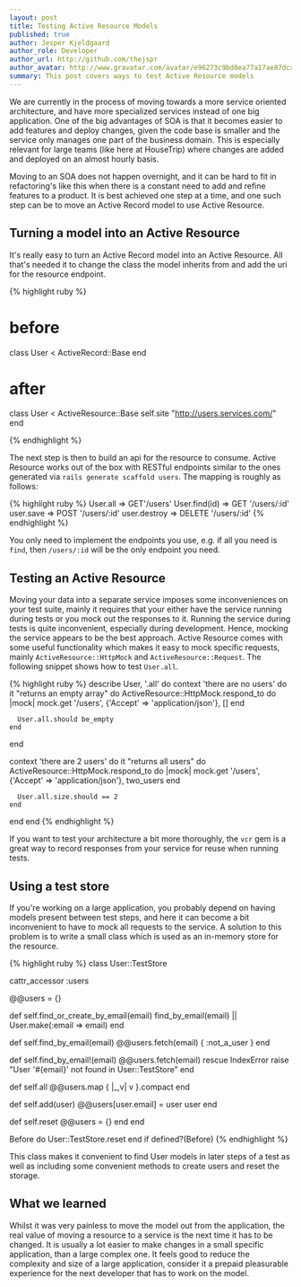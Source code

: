 ```yaml
---
layout: post
title: Testing Active Resource Models
published: true
author: Jesper Kjeldgaard
author_role: Developer
author_url: http://github.com/thejspr
author_avatar: http://www.gravatar.com/avatar/e96273c9bd8ea77a17ae87dca4c0de4c
summary: This post covers ways to test Active Resource models
---
```


We are currently in the process of moving towards a more service oriented
architecture, and have more specialized services instead of one big application.
One of the big advantages of SOA is that it becomes easier to add features and
deploy changes, given the code base is smaller and the service only manages one
part of the business domain. This is especially relevant for large teams (like
here at HouseTrip) where changes are added and deployed on an almost hourly
basis.

Moving to an SOA does not happen overnight, and it can be hard to fit in
refactoring's like this when there is a constant need to add and refine features
to a product. It is best achieved one step at a time, and one such step can be
to move an Active Record model to use Active Resource.


## Turning a model into an Active Resource

It's really easy to turn an Active Record model into an Active Resource. All
that's needed it to change the class the model inherits from and add the uri for
the resource endpoint.

{% highlight ruby %}
# before
class User < ActiveRecord::Base
end

# after
class User < ActiveResource::Base
  self.site "http://users.services.com/"
end

{% endhighlight %}

The next step is then to build an api for the resource to consume. Active
Resource works out of the box with RESTful endpoints similar to the ones
generated via `rails generate scaffold users`. The mapping is roughly as
follows:

{% highlight ruby %}
User.all      => GET'/users'
User.find(id) => GET '/users/:id'
user.save     => POST '/users/:id'
user.destroy  => DELETE '/users/:id'
{% endhighlight %}

You only need to implement the endpoints you use, e.g. if all you need is
`find`, then `/users/:id` will be the only endpoint you need.

## Testing an Active Resource

Moving your data into a separate service imposes some inconveniences on your
test suite, mainly it requires that your either have the service running during
tests or you mock out the responses to it. Running the service during tests is
quite inconvenient, especially during development. Hence, mocking the service
appears to be the best approach. Active Resource comes with some useful
functionality which makes it easy to mock specific requests, mainly
`ActiveResource::HttpMock` and `ActiveResource::Request`. The following snippet
shows how to test `User.all`.

{% highlight ruby %}
describe User, '.all' do
  context 'there are no users' do
    it "returns an empty array" do
      ActiveResource::HttpMock.respond_to do |mock|
        mock.get '/users', {'Accept' => 'application/json'}, []
      end

      User.all.should be_empty
    end
  end

  context 'there are 2 users' do
    it "returns all users" do
      ActiveResource::HttpMock.respond_to do |mock|
        mock.get '/users', {'Accept' => 'application/json'}, two_users
      end

      User.all.size.should == 2
    end
  end
end
{% endhighlight %}

If you want to test your architecture a bit more thoroughly, the `vcr` gem is a
great way to record responses from your service for reuse when running tests.

## Using a test store

If you're working on a large application, you probably depend on having models
present between test steps, and here it can become a bit inconvenient to have to
mock all requests to the service. A solution to this problem is to write a small
class which is used as an in-memory store for the resource.

{% highlight ruby %}
class User::TestStore

  cattr_accessor :users

  @@users = {}

  def self.find_or_create_by_email(email)
    find_by_email(email) || User.make(:email => email)
  end

  def self.find_by_email(email)
    @@users.fetch(email) { :not_a_user }
  end

  def self.find_by_email!(email)
    @@users.fetch(email)
  rescue IndexError
    raise "User '#{email}' not found in User::TestStore"
  end

  def self.all
    @@users.map { |_,v| v }.compact
  end

  def self.add(user)
    @@users[user.email] = user
    user
  end

  def self.reset
    @@users = {}
  end
end

Before do
  User::TestStore.reset
end if defined?(Before)
{% endhighlight %}

This class makes it convenient to find User models in later steps of a test as
well as including some convenient methods to create users and reset the
storage.

## What we learned

Whilst it was very painless to move the model out from the application, the real
value of moving a resource to a service is the next time it has to be changed.
It is usually a lot easier to make changes in a small specific application, than
a large complex one. It feels good to reduce the complexity and size of a large
application, consider it a prepaid pleasurable experience for the next developer
that has to work on the model.

